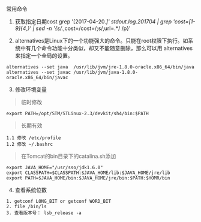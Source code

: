 常用命令
1. 获取指定日期cost
grep '\[2017-04-20.*\]' stdout.log.201704 | grep 'cost=[1-9]\{4,\}' | sed -n '{s/.*,cost=/cost=/;s/,url=.*/ /p}' 

2. alternatives是Linux下的一个功能强大的命令。只能在root权限下执行。如系统中有几个命令功能十分类似，却又不能随意删除，那么可以用 alternatives 来指定一个全局的设置。
```
alternatives --set java  /usr/lib/jvm/jre-1.8.0-oracle.x86_64/bin/java
alternatives --set javac /usr/lib/jvm/java-1.8.0-oracle.x86_64/bin/javac
```
3. 修改环境变量
> 临时修改

```
export PATH=/opt/STM/STLinux-2.3/devkit/sh4/bin:$PATH
```
> 长期有效
```
1.1 修改 /etc/profile
1.2 修改 ~/.bashrc
```
> 在Tomcat的bin目录下的catalina.sh添加
```
export JAVA_HOME="/usr/sso/jdk1.6.0"
export CLASSPATH=$CLASSPATH:$JAVA_HOME/lib:$JAVA_HOME/jre/lib
export PATH=$JAVA_HOME/bin:$JAVA_HOME/jre/bin:$PATH:$HOMR/bin
```


4. 查看系统位数
```
1. getconf LONG_BIT or getconf WORD_BIT
2. file /bin/ls
3. 查看版本号： lsb_release -a
```
